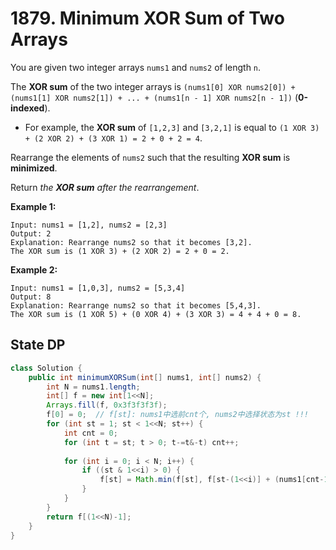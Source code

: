 # 1879. Minimum XOR Sum of Two Arrays

You are given two integer arrays `nums1` and `nums2` of length `n`.

The **XOR sum** of the two integer arrays is `(nums1[0] XOR nums2[0]) + (nums1[1] XOR nums2[1]) + ... + (nums1[n - 1] XOR nums2[n - 1])` (**0-indexed**).

- For example, the **XOR sum** of `[1,2,3]` and `[3,2,1]` is equal to `(1 XOR 3) + (2 XOR 2) + (3 XOR 1) = 2 + 0 + 2 = 4`.

Rearrange the elements of `nums2` such that the resulting **XOR sum** is **minimized**.

Return *the **XOR sum** after the rearrangement*.

 

**Example 1:**

```
Input: nums1 = [1,2], nums2 = [2,3]
Output: 2
Explanation: Rearrange nums2 so that it becomes [3,2].
The XOR sum is (1 XOR 3) + (2 XOR 2) = 2 + 0 = 2.
```

**Example 2:**

```
Input: nums1 = [1,0,3], nums2 = [5,3,4]
Output: 8
Explanation: Rearrange nums2 so that it becomes [5,4,3]. 
The XOR sum is (1 XOR 5) + (0 XOR 4) + (3 XOR 3) = 4 + 4 + 0 = 8.
```



## State DP

```java
class Solution {
    public int minimumXORSum(int[] nums1, int[] nums2) {
        int N = nums1.length;
        int[] f = new int[1<<N];
        Arrays.fill(f, 0x3f3f3f3f);
        f[0] = 0;  // f[st]: nums1中选前cnt个, nums2中选择状态为st !!!
        for (int st = 1; st < 1<<N; st++) {
            int cnt = 0;
            for (int t = st; t > 0; t-=t&-t) cnt++;
            
            for (int i = 0; i < N; i++) {
                if ((st & 1<<i) > 0) {
                    f[st] = Math.min(f[st], f[st-(1<<i)] + (nums1[cnt-1] ^ nums2[i]));
                }
            }
        }
        return f[(1<<N)-1];
    }
}
```

